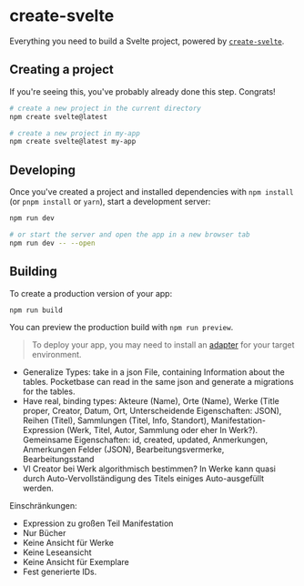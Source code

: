 # create-svelte

Everything you need to build a Svelte project, powered by [`create-svelte`](https://github.com/sveltejs/kit/tree/main/packages/create-svelte).

## Creating a project

If you're seeing this, you've probably already done this step. Congrats!

```bash
# create a new project in the current directory
npm create svelte@latest

# create a new project in my-app
npm create svelte@latest my-app
```

## Developing

Once you've created a project and installed dependencies with `npm install` (or `pnpm install` or `yarn`), start a development server:

```bash
npm run dev

# or start the server and open the app in a new browser tab
npm run dev -- --open
```

## Building

To create a production version of your app:

```bash
npm run build
```

You can preview the production build with `npm run preview`.

> To deploy your app, you may need to install an [adapter](https://kit.svelte.dev/docs/adapters) for your target environment.


- Generalize Types: take in a json File, containing Information about the tables. Pocketbase can read in the same json and generate a migrations for the tables.
- Have real, binding types: Akteure (Name), Orte (Name), Werke (Title proper, Creator, Datum, Ort, Unterscheidende Eigenschaften: JSON), Reihen (Titel), Sammlungen (Titel, Info, Standort), Manifestation-Expression (Werk, Titel, Autor, Sammlung oder eher In Werk?). Gemeinsame Eigenschaften: id, created, updated, Anmerkungen, Anmerkungen Felder (JSON), Bearbeitungsvermerke, Bearbeitungsstand 
- Vl Creator bei Werk algorithmisch bestimmen? In Werke kann quasi durch Auto-Vervollständigung des Titels einiges Auto-ausgefüllt werden.



Einschränkungen:
- Expression zu großen Teil Manifestation
- Nur Bücher
- Keine Ansicht für Werke
- Keine Leseansicht
- Keine Ansicht für Exemplare
- Fest generierte IDs.
